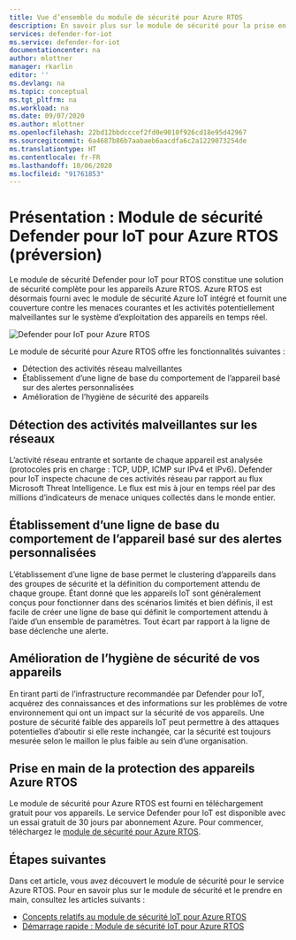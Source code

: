 ```yaml
---
title: Vue d’ensemble du module de sécurité pour Azure RTOS
description: En savoir plus sur le module de sécurité pour la prise en charge et l’implémentation d’Azure RTOS dans le cadre du service Defender pour IoT
services: defender-for-iot
ms.service: defender-for-iot
documentationcenter: na
author: mlottner
manager: rkarlin
editor: ''
ms.devlang: na
ms.topic: conceptual
ms.tgt_pltfrm: na
ms.workload: na
ms.date: 09/07/2020
ms.author: mlottner
ms.openlocfilehash: 22bd12bbdcccef2fd0e9010f926cd18e95d42967
ms.sourcegitcommit: 6a4687b86b7aabaeb6aacdfa6c2a1229073254de
ms.translationtype: HT
ms.contentlocale: fr-FR
ms.lasthandoff: 10/06/2020
ms.locfileid: "91761853"
---
```

# <a name="overview-defender-for-iot-security-module-for-azure-rtos-preview"></a>Présentation : Module de sécurité Defender pour IoT pour Azure RTOS (préversion)

Le module de sécurité Defender pour IoT pour RTOS constitue une solution de sécurité complète pour les appareils Azure RTOS. Azure RTOS est désormais fourni avec le module de sécurité Azure IoT intégré et fournit une couverture contre les menaces courantes et les activités potentiellement malveillantes sur le système d’exploitation des appareils en temps réel. 

![Defender pour IoT pour Azure RTOS](./media/architecture/azure-rtos-security-monitoring.png)


Le module de sécurité pour Azure RTOS offre les fonctionnalités suivantes : 
- Détection des activités réseau malveillantes
- Établissement d’une ligne de base du comportement de l’appareil basé sur des alertes personnalisées
- Amélioration de l’hygiène de sécurité des appareils

## <a name="detection-of-malicious-network-activities"></a>Détection des activités malveillantes sur les réseaux

L’activité réseau entrante et sortante de chaque appareil est analysée (protocoles pris en charge : TCP, UDP, ICMP sur IPv4 et IPv6). Defender pour IoT inspecte chacune de ces activités réseau par rapport au flux Microsoft Threat Intelligence. Le flux est mis à jour en temps réel par des millions d’indicateurs de menace uniques collectés dans le monde entier. 

## <a name="device-behavior-baselining-based-on-custom-alerts"></a>Établissement d’une ligne de base du comportement de l’appareil basé sur des alertes personnalisées

L’établissement d’une ligne de base permet le clustering d’appareils dans des groupes de sécurité et la définition du comportement attendu de chaque groupe. Étant donné que les appareils IoT sont généralement conçus pour fonctionner dans des scénarios limités et bien définis, il est facile de créer une ligne de base qui définit le comportement attendu à l’aide d’un ensemble de paramètres. Tout écart par rapport à la ligne de base déclenche une alerte. 

## <a name="improve-your-device-security-hygiene"></a>Amélioration de l’hygiène de sécurité de vos appareils

En tirant parti de l’infrastructure recommandée par Defender pour IoT, acquérez des connaissances et des informations sur les problèmes de votre environnement qui ont un impact sur la sécurité de vos appareils. Une posture de sécurité faible des appareils IoT peut permettre à des attaques potentielles d’aboutir si elle reste inchangée, car la sécurité est toujours mesurée selon le maillon le plus faible au sein d’une organisation. 

## <a name="get-started-protecting-azure-rtos-devices"></a>Prise en main de la protection des appareils Azure RTOS

Le module de sécurité pour Azure RTOS est fourni en téléchargement gratuit pour vos appareils. Le service Defender pour IoT est disponible avec un essai gratuit de 30 jours par abonnement Azure. Pour commencer, téléchargez le [module de sécurité pour Azure RTOS](https://github.com/MicrosoftDocs/azure-docs/blob/master/articles/defender-for-iot/iot-security-azure-rtos.md). 


## <a name="next-steps"></a>Étapes suivantes

Dans cet article, vous avez découvert le module de sécurité pour le service Azure RTOS. Pour en savoir plus sur le module de sécurité et le prendre en main, consultez les articles suivants :

- [Concepts relatifs au module de sécurité IoT pour Azure RTOS](concept-rtos-security-module.md)
- [Démarrage rapide : Module de sécurité IoT pour Azure RTOS](quickstart-azure-rtos-security-module.md)
